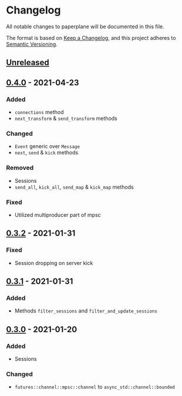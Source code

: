 # Changelog

All notable changes to paperplane will be documented in this file.

The format is based on [Keep a Changelog](https://keepachangelog.com/en/1.0.0),
and this project adheres to [Semantic Versioning](https://doc.rust-lang.org/cargo/reference/semver.html).

## [Unreleased]

## [0.4.0] - 2021-04-23

### Added

- `connections` method
- `next_transform` & `send_transform` methods

### Changed

- `Event` generic over `Message`
- `next`, `send` & `kick` methods

### Removed

- Sessions
- `send_all`, `kick_all`, `send_map` & `kick_map` methods

### Fixed

- Utilized multiproducer part of mpsc

## [0.3.2] - 2021-01-31

### Fixed

- Session dropping on server kick

## [0.3.1] - 2021-01-31

### Added

- Methods `filter_sessions` and `filter_and_update_sessions`

## [0.3.0] - 2021-01-20

### Added

- Sessions

### Changed

- `futures::channel::mpsc::channel` to `async_std::channel::bounded`

[unreleased]: https://gitlab.com/rasmusmerzin/paperplane/compare/v0.4.0...master
[0.4.0]: https://gitlab.com/rasmusmerzin/paperplane/compare/v0.3.2...v0.4.0
[0.3.2]: https://gitlab.com/rasmusmerzin/paperplane/compare/v0.3.1...v0.3.2
[0.3.1]: https://gitlab.com/rasmusmerzin/paperplane/compare/v0.3.0...v0.3.1
[0.3.0]: https://gitlab.com/rasmusmerzin/paperplane/compare/v0.2.2...v0.3.0
